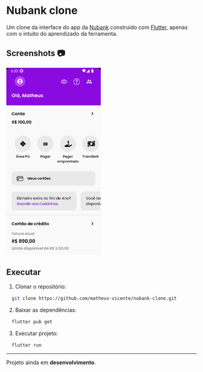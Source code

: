 # Nubank clone
Um clone da interface do app da [Nubank](https://nubank.com.br) construido com
[Flutter](https://flutter.dev), apenas com o intuito do aprendizado da ferramenta.

## Screenshots :camera:
<p float="left">
  <img src="screenshots/home.gif" width="250"/>
</p>

## Executar
1. Clonar o repositório:
```bash
  git clone https://github.com/matheus-vicente/nubank-clone.git
```
2. Baixar as dependências:
```bash
  flutter pub get
```
3. Executar projeto:
```bash
  flutter run
```

---

Projeto ainda em **desenvolvimento**.
